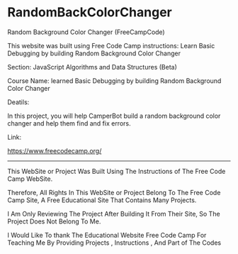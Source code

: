 # RandomBackColorChanger

Random Background Color Changer (FreeCampCode)

This website was built using Free Code Camp instructions: Learn Basic Debugging by building Random Background Color Changer 

Section: JavaScript Algorithms and Data Structures (Beta)

Course Name: learned Basic Debugging by building Random Background Color Changer 

Deatils:

In this project, you will help CamperBot build a random background color changer and help them find and fix errors.

Link:

https://www.freecodecamp.org/




---------------------------------------------------------------------------------------------------------------------------------------------------------------------------------------------------------------------


This WebSite or Project Was Built Using The Instructions of The Free Code Camp  WebSite.

Therefore, All Rights In This WebSite or Project Belong To The Free Code Camp Site, A Free Educational Site That Contains Many Projects.

I Am Only Reviewing The Project After Building It From Their Site, So The Project Does Not Belong To Me.

I Would Like To thank The Educational Website Free Code Camp For Teaching Me By Providing Projects , Instructions , And Part of The Codes

